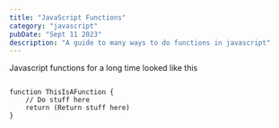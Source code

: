 ```yaml
---
title: "JavaScript Functions"
category: "javascript"
pubDate: "Sept 11 2023"
description: "A guide to many ways to do functions in javascript"
---
```


Javascript functions for a long time looked like this

<code>
function ThisIsAFunction {
    // Do stuff here
    return (Return stuff here)
}
</code>
